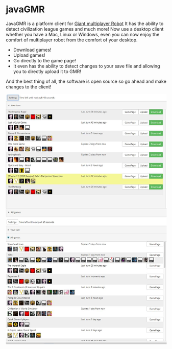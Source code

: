 # javaGMR # 
JavaGMR is a platform client for [Giant multiplayer Robot](http://multiplayerrobot.com/) It has the ability to detect civilization league games and much more!
Now use a desktop client whether you have a Mac, Linux or Windows, even you can now enjoy the comfort of multiplayer robot from the comfort of your desktop.

- Download games!
- Upload games!
- Go directly to the game page!
- It even has the ability to detect changes to your save file and allowing you to directly upload it to GMR!

And the best thing of all, the software is open source so go ahead and make changes to the client!

![Your turns](/images/yourturn.JPG)
![All games](/images/allgames.JPG)

